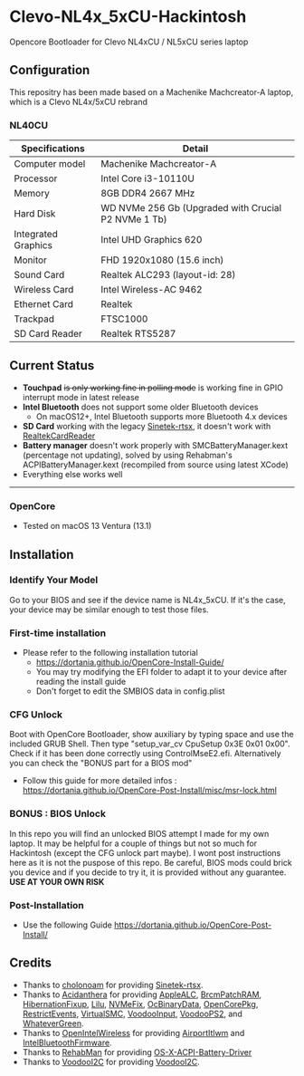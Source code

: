# Clevo-NL4x_5xCU-Hackintosh
Opencore Bootloader for Clevo NL4xCU / NL5xCU series laptop

## Configuration

This repositry has been made based on a Machenike Machcreator-A laptop, which is a Clevo NL4x/5xCU rebrand

### NL40CU

| Specifications | Detail                                                  |
| ------------------- | ------------------------------------------- |
| Computer model | Machenike Machcreator-A |
| Processor | Intel Core i3-10110U |
| Memory | 8GB DDR4 2667 MHz |
| Hard Disk | WD NVMe 256 Gb (Upgraded with Crucial P2 NVMe 1 Tb)|
| Integrated Graphics | Intel UHD Graphics 620 |
| Monitor | FHD 1920x1080 (15.6 inch) |
| Sound Card | Realtek ALC293 (layout-id: 28) |
| Wireless Card | Intel Wireless-AC 9462 |
| Ethernet Card | Realtek |
| Trackpad | FTSC1000 |
| SD Card Reader | Realtek RTS5287 |

## Current Status

- **Touchpad** ~~is only working fine in polling mode~~ is working fine in GPIO interrupt mode in latest release
- **Intel Bluetooth** does not support some older Bluetooth devices
  - On macOS12+, Intel Bluetooth supports more Bluetooth 4.x devices
- **SD Card** working with the legacy [Sinetek-rtsx](https://github.com/cholonam/Sinetek-rtsx), it doesn't work with [RealtekCardReader](https://github.com/0xFireWolf/RealtekCardReader)
- **Battery manager** doesn't work properly with SMCBatteryManager.kext (percentage not updating), solved by using Rehabman's ACPIBatteryManager.kext (recompiled from source using latest XCode)
- Everything else works well
---

### OpenCore

- Tested on macOS 13 Ventura (13.1)

## Installation

### Identify Your Model 

Go to your BIOS and see if the device name is NL4x_5xCU. If it's the case, your device may be similar enough to test those files.

### First-time installation

- Please refer to the following installation tutorial
  - https://dortania.github.io/OpenCore-Install-Guide/
  - You may try modifying the EFI folder to adapt it to your device after reading the install guide
  - Don't forget to edit the SMBIOS data in config.plist 

### CFG Unlock

Boot with OpenCore Bootloader, show auxiliary by typing space and use the included GRUB Shell. Then type "setup_var_cv CpuSetup 0x3E 0x01 0x00". Check if it has been done correctly using ControlMseE2.efi. Alternatively you can check the "BONUS part for a BIOS mod"
  - Follow this guide for more detailed infos : https://dortania.github.io/OpenCore-Post-Install/misc/msr-lock.html
  
### BONUS : BIOS Unlock

In this repo you will find an unlocked BIOS attempt I made for my own laptop. It may be helpful for a couple of things but not so much for Hackintosh (except the CFG unlock part maybe). I wont post instructions here as it is not the puspose of this repo. Be careful, BIOS mods could brick you device and if you decide to try it, it is provided without any guarantee. **USE AT YOUR OWN RISK**
  
### Post-Installation 

- Use the following Guide https://dortania.github.io/OpenCore-Post-Install/

## Credits

- Thanks to [cholonoam](https://github.com/cholonoam) for providing [Sinetek-rtsx](https://github.com/cholonam/Sinetek-rtsx).
- Thanks to [Acidanthera](https://github.com/acidanthera) for providing [AppleALC](https://github.com/acidanthera/AppleALC), [BrcmPatchRAM](https://github.com/acidanthera/BrcmPatchRAM), [HibernationFixup](https://github.com/acidanthera/HibernationFixup), [Lilu](https://github.com/acidanthera/Lilu), [NVMeFix](https://github.com/acidanthera/NVMeFix), [OcBinaryData](https://github.com/acidanthera/OcBinaryData), [OpenCorePkg](https://github.com/acidanthera/OpenCorePkg), [RestrictEvents](https://github.com/acidanthera/RestrictEvents), [VirtualSMC](https://github.com/acidanthera/VirtualSMC), [VoodooInput](https://github.com/acidanthera/VoodooInput), [VoodooPS2](https://github.com/acidanthera/VoodooPS2), and [WhateverGreen](https://github.com/acidanthera/WhateverGreen).
- Thanks to [OpenIntelWireless](https://github.com/OpenIntelWireless) for providing [AirportItlwm](https://github.com/OpenIntelWireless/itlwm) and [IntelBluetoothFirmware](https://github.com/OpenIntelWireless/IntelBluetoothFirmware).
- Thanks to [RehabMan](https://github.com/RehabMan) for providing [OS-X-ACPI-Battery-Driver](https://github.com/RehabMan/OS-X-ACPI-Battery-Driver)
- Thanks to [VoodooI2C](https://github.com/VoodooI2C) for providing [VoodooI2C](https://github.com/VoodooI2C/VoodooI2C).
